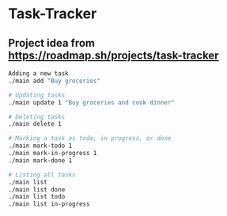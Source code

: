 # Task-Tracker
## Project idea from https://roadmap.sh/projects/task-tracker

```bash
Adding a new task
./main add "Buy groceries"

# Updating tasks
./main update 1 "Buy groceries and cook dinner"

# Deleting tasks
./main delete 1

# Marking a task as todo, in progress, or done
./main mark-todo 1
./main mark-in-progress 1
./main mark-done 1

# Listing all tasks
./main list
./main list done
./main list todo
./main list in-progress
```
